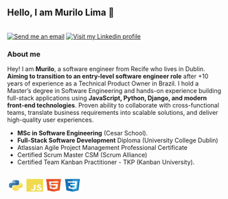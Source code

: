 ## Hello, I am Murilo Lima 👋

<div style="display: inline_block"><br>
  <a href = "mailto:muriloserafimlima@gmail.com"><img height="30" width="35"  src="https://upload.wikimedia.org/wikipedia/commons/thumb/7/7e/Gmail_icon_%282020%29.svg/768px-Gmail_icon_%282020%29.svg.png?20221017173631" target="_blank" alt="Send me an email"></a>
  <a href="https://www.linkedin.com/in/omurilolima" target="_blank"><img height="30" width="60" src="https://brand.linkedin.com/content/dam/me/business/en-us/amp/brand-site/v2/bg/LI-Bug.svg.original.svg?style=for-the-badge&logo=linkedin&logoColor=white" target="_blank" alt="Visit my Linkedin profile"></a> 
</div>

### About me
Hey! I am <b>Murilo</b>, a software engineer from Recife who lives in Dublin. <strong>Aiming to transition to an entry-level software engineer role</strong> after +10 years of experience as a Technical Product Owner in Brazil. I hold a Master’s degree in Software Engineering and hands-on experience building full-stack applications using <b>JavaScript, Python, Django, and modern front-end technologies</b>. Proven ability to collaborate with cross-functional teams, translate business requirements into scalable solutions, and deliver high-quality user experiences.

- <b>MSc in Software Engineering</b> (Cesar School).
- <b>Full-Stack Software Development</b> Diploma (University College Dublin)
- Atlassian Agile Project Management Professional Certificate
- Certified Scrum Master CSM (Scrum Alliance) 
- Certified Team Kanban Practitioner - TKP (Kanban University).

<div style="display: inline_block"><br>
  <img align="center" alt="Python" height="30" width="40" src="https://raw.githubusercontent.com/devicons/devicon/master/icons/python/python-original.svg">
  <img align="center" alt="Javascript" height="30" width="40" src="https://raw.githubusercontent.com/devicons/devicon/master/icons/javascript/javascript-plain.svg">
  <img align="center" alt="HTML" height="30" width="40" src="https://raw.githubusercontent.com/devicons/devicon/master/icons/html5/html5-original.svg"> 
  <img align="center" alt="CSS" height="30" width="40" src="https://raw.githubusercontent.com/devicons/devicon/master/icons/css3/css3-original.svg">
 </div>
<br />
